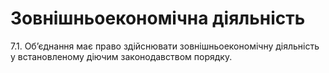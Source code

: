 # Зовнішньоекономічна діяльність

7.1. Об’єднання має право здійснювати зовнішньоекономічну діяльність у встановленому діючим законодавством порядку.
